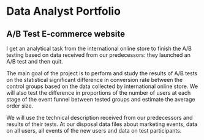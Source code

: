 # Data Analyst Portfolio

## A/B Test E-commerce website

I get an analytical task from the international online store to finish the A/B testing based on data received from our predecessors: they launched an A/B test and then quit.

The main goal of the project is to perform and study the results of A/B tests on the statistical significant difference in conversion rate between the control groups based on the data collected by international online store. We will also test the difference in proportions of the number of users at each stage of the event funnel between tested groups and estimate the average order size.

We will use the technical description received from our predecessors and results of their tests. At our disposal data files about marketing events, data on all users, all events of the new users and data on test participants.
